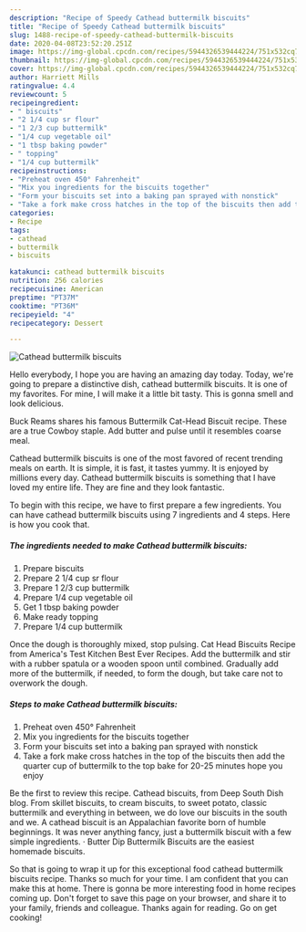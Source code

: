 ```yaml
---
description: "Recipe of Speedy Cathead buttermilk biscuits"
title: "Recipe of Speedy Cathead buttermilk biscuits"
slug: 1488-recipe-of-speedy-cathead-buttermilk-biscuits
date: 2020-04-08T23:52:20.251Z
image: https://img-global.cpcdn.com/recipes/5944326539444224/751x532cq70/cathead-buttermilk-biscuits-recipe-main-photo.jpg
thumbnail: https://img-global.cpcdn.com/recipes/5944326539444224/751x532cq70/cathead-buttermilk-biscuits-recipe-main-photo.jpg
cover: https://img-global.cpcdn.com/recipes/5944326539444224/751x532cq70/cathead-buttermilk-biscuits-recipe-main-photo.jpg
author: Harriett Mills
ratingvalue: 4.4
reviewcount: 5
recipeingredient:
- " biscuits"
- "2 1/4 cup sr flour"
- "1 2/3 cup buttermilk"
- "1/4 cup vegetable oil"
- "1 tbsp baking powder"
- " topping"
- "1/4 cup buttermilk"
recipeinstructions:
- "Preheat oven 450° Fahrenheit"
- "Mix you ingredients for the biscuits together"
- "Form your biscuits set into a baking pan sprayed with nonstick"
- "Take a fork make cross hatches in the top of the biscuits then add the quarter cup of buttermilk to the top bake for 20-25 minutes hope you enjoy"
categories:
- Recipe
tags:
- cathead
- buttermilk
- biscuits

katakunci: cathead buttermilk biscuits 
nutrition: 256 calories
recipecuisine: American
preptime: "PT37M"
cooktime: "PT36M"
recipeyield: "4"
recipecategory: Dessert

---
```



![Cathead buttermilk biscuits](https://img-global.cpcdn.com/recipes/5944326539444224/751x532cq70/cathead-buttermilk-biscuits-recipe-main-photo.jpg)

Hello everybody, I hope you are having an amazing day today. Today, we're going to prepare a distinctive dish, cathead buttermilk biscuits. It is one of my favorites. For mine, I will make it a little bit tasty. This is gonna smell and look delicious.

Buck Reams shares his famous Buttermilk Cat-Head Biscuit recipe. These are a true Cowboy staple. Add butter and pulse until it resembles coarse meal.

Cathead buttermilk biscuits is one of the most favored of recent trending meals on earth. It is simple, it is fast, it tastes yummy. It is enjoyed by millions every day. Cathead buttermilk biscuits is something that I have loved my entire life. They are fine and they look fantastic.


To begin with this recipe, we have to first prepare a few ingredients. You can have cathead buttermilk biscuits using 7 ingredients and 4 steps. Here is how you cook that.

<!--inarticleads1-->

##### The ingredients needed to make Cathead buttermilk biscuits:

1. Prepare  biscuits
1. Prepare 2 1/4 cup sr flour
1. Prepare 1 2/3 cup buttermilk
1. Prepare 1/4 cup vegetable oil
1. Get 1 tbsp baking powder
1. Make ready  topping
1. Prepare 1/4 cup buttermilk


Once the dough is thoroughly mixed, stop pulsing. Cat Head Biscuits Recipe from America&#39;s Test Kitchen Best Ever Recipes. Add the buttermilk and stir with a rubber spatula or a wooden spoon until combined. Gradually add more of the buttermilk, if needed, to form the dough, but take care not to overwork the dough. 

<!--inarticleads2-->

##### Steps to make Cathead buttermilk biscuits:

1. Preheat oven 450° Fahrenheit
1. Mix you ingredients for the biscuits together
1. Form your biscuits set into a baking pan sprayed with nonstick
1. Take a fork make cross hatches in the top of the biscuits then add the quarter cup of buttermilk to the top bake for 20-25 minutes hope you enjoy


Be the first to review this recipe. Cathead biscuits, from Deep South Dish blog. From skillet biscuits, to cream biscuits, to sweet potato, classic buttermilk and everything in between, we do love our biscuits in the south and we. A cathead biscuit is an Appalachian favorite born of humble beginnings. It was never anything fancy, just a buttermilk biscuit with a few simple ingredients. · Butter Dip Buttermilk Biscuits are the easiest homemade biscuits. 

So that is going to wrap it up for this exceptional food cathead buttermilk biscuits recipe. Thanks so much for your time. I am confident that you can make this at home. There is gonna be more interesting food in home recipes coming up. Don't forget to save this page on your browser, and share it to your family, friends and colleague. Thanks again for reading. Go on get cooking!
